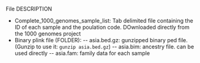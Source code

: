 File DESCRIPTION
- Complete_1000_genomes_sample_list: Tab delimited file containing the ID of each sample and the poulation code. DOwnloaded directly from the 1000 genomes project
- Binary plink file (FOLDER): 
-- asia.bed.gz: gunzipped binary ped file. (Gunzip to use it: `gunzip asia.bed.gz`)
-- asia.bim: ancestry file. can be used directly
-- asia.fam: family data for each sample
